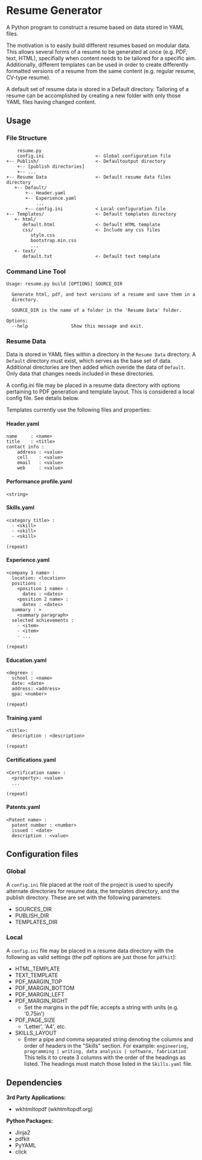 # Resume Generator

A Python program to construct a resume based on data stored in YAML files.

The motivation is to easily build different resumes based on modular data. This allows several forms of a resume to be generated at once (e.g. PDF, text, HTML), specifially when content needs to be tailored for a specific aim. Additionally, different templates can be used in order to create differently formatted versions of a resume from the same content (e.g. regular resume, CV-type resume).

A default set of resume data is stored in a Default directory. Tailoring of a resume can be accomplished by creating a new folder with only those YAML files having changed content.

## Usage

### File Structure

        resume.py
        config.ini                   <- Global configuration file
    +-- Publish/                     <- Defaultoutput directory
        +-- [publish directories]
        +-- ...
    +-- Resume Data                  <- Default resume data files directory
       +-- Default/                  
           +-- Header.yaml
           +-- Experience.yaml
               ...
           +-- config.ini            < Local configuration file
    +-- Templates/                   <- Default templates directory
       +- html/
          default.html               <- Default HTML template
          css/                       <- Include any css files
             style.css
             bootstrap.min.css
             ...
       +- text/
          default.txt                <- Default text template

### Command Line Tool
```
Usage: resume.py build [OPTIONS] SOURCE_DIR

  Generate html, pdf, and text versions of a resume and save them in a
  directory.

  SOURCE_DIR is the name of a folder in the 'Resume Data' folder.

Options:
  --help                Show this message and exit.
```

### Resume Data

Data is stored in YAML files within a directory in the `Resume Data` directory. A `Default` directory must exist, which serves as the base set of data. Additional directories are then added which overide the data of `Default`. Only data that changes needs included in these directories.

A config.ini file may be placed in a resume data directory with options pertaining to PDF generation and template layout. This is considered a local config file. See details below.

Templates currently use the following files and properties:

#### Header.yaml

    name     : <name>
    title    : <title>
    contact info :
        address : <value>
        cell    : <value>
        email   : <value>
        web     : <value>

#### Performance profile.yaml

    <string>

#### Skills.yaml

    <category title> :
      - <skill>
      - <skill>
      - <skill>
    
    (repeat)

#### Experience.yaml

    <company 1 name> :
      location: <location>
      positions :
        <position 1 name> :
          dates : <dates>
        <position 2 name> :
          dates : <dates>
      summary : >
        <summary paragraph>
      selected achievements :
        - <item>
        - <item>
        - ...
    
    (repeat)

#### Education.yaml

    <degree> :
      school : <name>
      date: <date>
      address: <address>
      gpa: <number>
    
    (repeat)

#### Training.yaml

    <title>:
      description : <description>
    
    (repeat)

#### Certifications.yaml

    <Certification name> :
      <property>: <value>
      ...

    (repeat)

#### Patents.yaml

    <Patent name> :
      patent number : <number>
      issued : <date>
      description : <value>


## Configuration files

### Global

A `config.ini` file placed at the root of the project is used to specify alternate directories for resume data, the templates directory, and the publish directory. These are set with the following parameters:

  - SOURCES_DIR
  - PUBLISH_DIR
  - TEMPLATES_DIR


### Local

A `config.ini` file may be placed in a resume data directory with the following as valid settings (the pdf options are just those for `pdfkit`):

  - HTML_TEMPLATE
  - TEXT_TEMPLATE
  - PDF_MARGIN_TOP
  - PDF_MARGIN_BOTTOM
  - PDF_MARGIN_LEFT
  - PDF_MARGIN_RIGHT
    * Set the margins in the pdf file; accepts a string with units (e.g. '0.75in')
  - PDF_PAGE_SIZE
    * 'Letter', 'A4', etc.
  - SKILLS_LAYOUT
    * Enter a pipe and comma separated string denoting the columns and order of headers in the "Skills" section. For example:
      `engineering, programming | writing, data analysis | software, fabrication`
    This tells it to create 3 columns with the order of the headings as listed. The headings must match those listed in the `Skills.yaml` file.


## Dependencies

**3rd Party Applications:**

 - wkhtmltopdf (wkhtmltopdf.org)

**Python Packages:**

- Jinja2
- pdfkit
- PyYAML
- click
